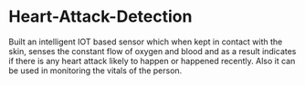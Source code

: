 # Heart-Attack-Detection
Built an intelligent IOT based sensor which when kept in contact with the skin, senses the constant flow of oxygen and blood and as a result indicates if there is any heart attack likely to happen or happened recently. Also it can be used in monitoring the vitals of the person.
